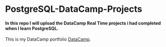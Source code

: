 # PostgreSQL-DataCamp-Projects
#### In this repo I will upload the DataCamp Real Time projects i had completed when I learn PostgreSQL. 

This is my DataCamp portfolio [DataCamp](https://www.datacamp.com/portfolio/harunrhimu).
